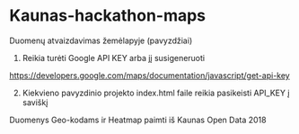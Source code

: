 # Kaunas-hackathon-maps
Duomenų atvaizdavimas žemėlapyje (pavyzdžiai)

1. Reikia turėti Google API KEY arba jį susigeneruoti

https://developers.google.com/maps/documentation/javascript/get-api-key

2. Kiekvieno pavyzdinio projekto index.html faile reikia pasikeisti API_KEY į saviškį

Duomenys Geo-kodams ir Heatmap paimti iš Kaunas Open Data 2018
